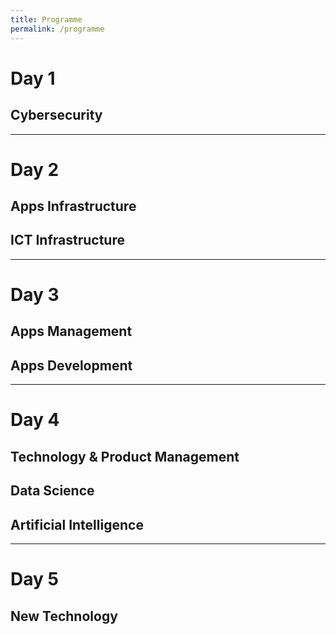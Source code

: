 ```yaml
---
title: Programme
permalink: /programme
---
```


<h1>Day 1</h1>
<h2>Cybersecurity</h2>

<hr>

<h1>Day 2</h1>
<h2>Apps Infrastructure</h2>
<h2>ICT Infrastructure</h2>

<hr>

<h1>Day 3</h1>
<h2>Apps Management</h2>
<h2>Apps Development</h2>

<hr>

<h1>Day 4</h1>
<h2>Technology & Product Management</h2>
<h2>Data Science</h2>
<h2>Artificial Intelligence</h2>

<hr>

<h1>Day 5</h1>
<h2>New Technology</h2>
